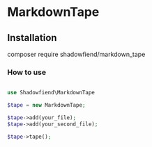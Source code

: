 # MarkdownTape

## Installation

composer require shadowfiend/markdown_tape

### How to use

```PHP

use Shadowfiend\MarkdownTape

$tape = new MarkdownTape;

$tape->add(your_file);
$tape->add(your_second_file);

$tape->tape();
```